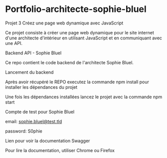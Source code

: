 # Portfolio-architecte-sophie-bluel

Projet 3 
Créez une page web dynamique avec JavaScript

Ce projet consiste à créer une page web dynamique pour le site internet d'une architecte d'intérieur en utilisant JavaScript et en communiquant avec une API.

Backend API - Sophie Bluel

Ce repo contient le code backend de l'architecte Sophie Bluel.

Lancement du backend

Après avoir récupéré le REPO executez la commande npm install pour installer les dépendances du projet

Une fois les dépendances installées lancez le projet avec la commande npm start

Compte de test pour Sophie Bluel

email: sophie.bluel@test.tld

password: S0phie 

Lien pour voir la documentation Swagger

Pour lire la documentation, utiliser Chrome ou Firefox
